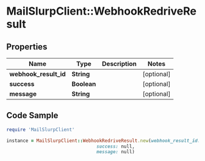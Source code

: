 # MailSlurpClient::WebhookRedriveResult

## Properties

Name | Type | Description | Notes
------------ | ------------- | ------------- | -------------
**webhook_result_id** | **String** |  | [optional] 
**success** | **Boolean** |  | [optional] 
**message** | **String** |  | [optional] 

## Code Sample

```ruby
require 'MailSlurpClient'

instance = MailSlurpClient::WebhookRedriveResult.new(webhook_result_id: null,
                                 success: null,
                                 message: null)
```


